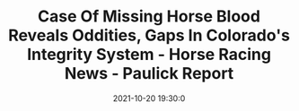 ---
"title": "Case Of Missing Horse Blood Reveals Oddities, Gaps In Colorado's Integrity System - Horse Racing News - Paulick Report"
"date": "2021-10-20 19:30:0"
"feed_name": "GOOGLENEWSINDUSTRIAL"
"feed_website": "https://news.google.com/search?q=industrial%2Bincident&hl=en-US&gl=US&ceid=US:en"
"feed_rss": "https://news.google.com/rss/search?q=industrial%2Bincident&hl=en-US&gl=US&ceid=US:en"
"link": "https://www.paulickreport.com/news/the-biz/case-of-missing-horse-blood-reveals-oddities-gaps-in-colorados-integrity-system/"
"source": "{'href': 'https://www.paulickreport.com', 'title': 'Paulick Report'}"
"file": "_posts/2021-1-1-59f8f8ee1e0e38097dac9673e6ddd075343c5973.md"
"accident": "0"
"drilling": "0"
"represented_by": "0"
"dead": "0"
"injured": "0"
"arrested": "0"
"place": "unknown place"
"where": "unknown site"
"causes": "unknown"
"place_uri": "unknown place"
---